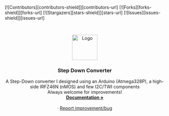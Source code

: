 [![Contributors][contributors-shield]][contributors-url]
[![Forks][forks-shield]][forks-url]
[![Stargazers][stars-shield]][stars-url]
[![Issues][issues-shield]][issues-url]
<!-- Project name in center css-->
<br />
<p align="center">
  <a href="https://github.com/massimoGG/step-down-converter">
    <img src="" alt="Logo" width="80" height="80">
  </a>

  <h3 align="center">Step Down Converter</h3>

  <p align="center">
    A Step-Down converter I designed using an Arduino (Atmega328P), a high-side IRFZ46N (nMOS) and few I2C/TWI components
    <br />
	Always welcome for improvements!
	<br />
    <a href="https://github.com/massimoGG/step-down-converter"><strong>Documentation »</strong></a>
    <br />
    <br />
    ·
    <a href="https://github.com/massimoGG/step-down-converter/issues">Report improvement/bug</a>
  </p>
</p>
